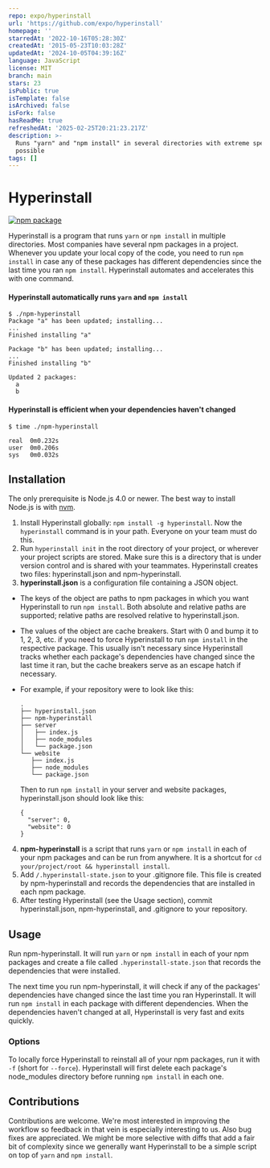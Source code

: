 ```yaml
---
repo: expo/hyperinstall
url: 'https://github.com/expo/hyperinstall'
homepage: ''
starredAt: '2022-10-16T05:28:30Z'
createdAt: '2015-05-23T10:03:28Z'
updatedAt: '2024-10-05T04:39:16Z'
language: JavaScript
license: MIT
branch: main
stars: 23
isPublic: true
isTemplate: false
isArchived: false
isFork: false
hasReadMe: true
refreshedAt: '2025-02-25T20:21:23.217Z'
description: >-
  Runs "yarn" and "npm install" in several directories with extreme speed when
  possible
tags: []
---
```


# Hyperinstall

[![npm package](https://nodei.co/npm/hyperinstall.png?downloads=true&downloadRank=true&stars=true)](https://nodei.co/npm/hyperinstall/)

Hyperinstall is a program that runs `yarn` or `npm install` in multiple directories. Most companies have several npm packages in a project. Whenever you update your local copy of the code, you need to run `npm install` in case any of these packages has different dependencies since the last time you ran `npm install`. Hyperinstall automates and accelerates this with one command.

#### Hyperinstall automatically runs `yarn` and `npm install`

```
$ ./npm-hyperinstall
Package "a" has been updated; installing...
...
Finished installing "a"

Package "b" has been updated; installing...
...
Finished installing "b"

Updated 2 packages:
  a
  b
```

#### Hyperinstall is efficient when your dependencies haven't changed
```
$ time ./npm-hyperinstall

real  0m0.232s
user  0m0.206s
sys   0m0.032s
```

## Installation

The only prerequisite is Node.js 4.0 or newer. The best way to install Node.js is with [nvm](https://github.com/creationix/nvm).

1. Install Hyperinstall globally: `npm install -g hyperinstall`. Now the `hyperinstall` command is in your path. Everyone on your team must do this.
2. Run `hyperinstall init` in the root directory of your project, or wherever your project scripts are stored. Make sure this is a directory that is under version control and is shared with your teammates. Hyperinstall creates two files: hyperinstall.json and npm-hyperinstall.
3. **hyperinstall.json** is a configuration file containing a JSON object.
 * The keys of the object are paths to npm packages in which you want Hyperinstall to run `npm install`. Both absolute and relative paths are supported; relative paths are resolved relative to hyperinstall.json.
 * The values of the object are cache breakers. Start with 0 and bump it to 1, 2, 3, etc. if you need to force Hyperinstall to run `npm install` in the respective package. This usually isn't necessary since Hyperinstall tracks whether each package's dependencies have changed since the last time it ran, but the cache breakers serve as an escape hatch if necessary.
 * For example, if your repository were to look like this:

      ```
      .
      ├── hyperinstall.json
      ├── npm-hyperinstall
      ├── server
      │   ├── index.js
      │   ├── node_modules
      │   └── package.json
      └── website
         ├── index.js
         ├── node_modules
         └── package.json
      ```
   Then to run `npm install` in your server and website packages, hyperinstall.json should look like this:

      ```
      {
        "server": 0,
        "website": 0
      }
      ```

4. **npm-hyperinstall** is a script that runs `yarn` or `npm install` in each of your npm packages and can be run from anywhere. It is a shortcut for `cd your/project/root && hyperinstall install`.
5. Add `/.hyperinstall-state.json` to your .gitignore file. This file is created by npm-hyperinstall and records the dependencies that are installed in each npm package.
6. After testing Hyperinstall (see the Usage section), commit hyperinstall.json, npm-hyperinstall, and .gitignore to your repository.

## Usage

Run npm-hyperinstall. It will run `yarn` or `npm install` in each of your npm packages and create a file called `.hyperinstall-state.json` that records the dependencies that were installed.

The next time you run npm-hyperinstall, it will check if any of the packages' dependencies have changed since the last time you ran Hyperinstall. It will run `npm install` in each package with different dependencies. When the dependencies haven't changed at all, Hyperinstall is very fast and exits quickly.

### Options

To locally force Hyperinstall to reinstall all of your npm packages, run it with `-f` (short for `--force`). Hyperinstall will first delete each package's node_modules directory before running `npm install` in each one.

## Contributions

Contributions are welcome. We're most interested in improving the workflow so feedback in that vein is especially interesting to us. Also bug fixes are appreciated. We might be more selective with diffs that add a fair bit of complexity since we generally want Hyperinstall to be a simple script on top of `yarn` and `npm install`.
